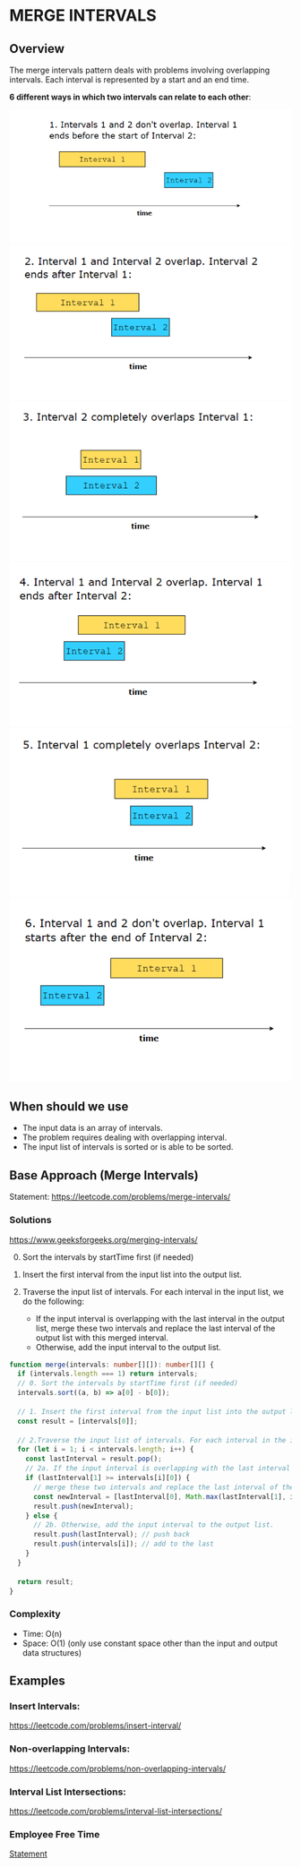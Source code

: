 # MERGE INTERVALS

## Overview

The merge intervals pattern deals with problems involving overlapping intervals. Each interval is represented by a start and an end time.

**6 different ways in which two intervals can relate to each other**:

![Case 1](./images/MergeIntervals/interval_case_1.png)
![Case 2](./images/MergeIntervals/interval_case_2.png)
![Case 3](./images/MergeIntervals/interval_case_3.png)
![Case 4](./images/MergeIntervals/interval_case_4.png)
![Case 5](./images/MergeIntervals/interval_case_5.png)
![Case 6](./images/MergeIntervals/interval_case_6.png)

## When should we use

- The input data is an array of intervals.
- The problem requires dealing with overlapping interval.
- The input list of intervals is sorted or is able to be sorted.

## Base Approach (Merge Intervals)

Statement: https://leetcode.com/problems/merge-intervals/

### Solutions

https://www.geeksforgeeks.org/merging-intervals/

0. Sort the intervals by startTime first (if needed)

1. Insert the first interval from the input list into the output list.

2. Traverse the input list of intervals. For each interval in the input list, we do the following:
   - If the input interval is overlapping with the last interval in the output list, merge these two intervals and replace the last interval of the output list with this merged interval.
   - Otherwise, add the input interval to the output list.

```typescript
function merge(intervals: number[][]): number[][] {
  if (intervals.length === 1) return intervals;
  // 0. Sort the intervals by startTime first (if needed)
  intervals.sort((a, b) => a[0] - b[0]);

  // 1. Insert the first interval from the input list into the output list.
  const result = [intervals[0]];

  // 2.Traverse the input list of intervals. For each interval in the input list, we do the following:
  for (let i = 1; i < intervals.length; i++) {
    const lastInterval = result.pop();
    // 2a. If the input interval is overlapping with the last interval in the output list
    if (lastInterval[1] >= intervals[i][0]) {
      // merge these two intervals and replace the last interval of the output list with this merged interval.
      const newInterval = [lastInterval[0], Math.max(lastInterval[1], intervals[i][1])];
      result.push(newInterval);
    } else {
      // 2b. Otherwise, add the input interval to the output list.
      result.push(lastInterval); // push back
      result.push(intervals[i]); // add to the last
    }
  }

  return result;
}
```

### Complexity

- Time: O(n)
- Space: O(1) (only use constant space other than the input and output data structures)

## Examples

### Insert Intervals:

https://leetcode.com/problems/insert-interval/

### Non-overlapping Intervals:

https://leetcode.com/problems/non-overlapping-intervals/

### Interval List Intersections:

https://leetcode.com/problems/interval-list-intersections/

### Employee Free Time

[Statement](../src/employee-free-time/statement.md)
